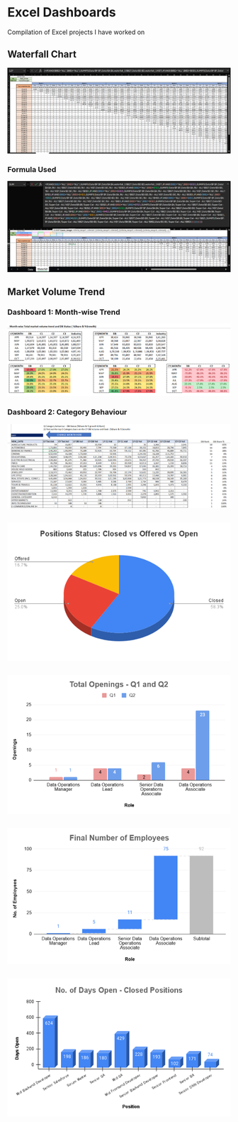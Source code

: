 # Excel Dashboards
Compilation of Excel projects I have worked on

## Waterfall Chart
![](waterfall_dashboard.png)

### Formula Used
![](waterfall_formula.png)

## Market Volume Trend 

### Dashboard 1: Month-wise Trend
![](market_volume_trend.png)

### Dashboard 2: Category Behaviour
![](market_volume_trend2.png)


## 
![](positions_status.png)

##
![](quarterly_openings.png)

##
![](employee_head_count.png)

##
![](openings_number.png)

